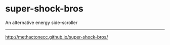 # super-shock-bros
An alternative energy side-scroller

---

http://methactonecc.github.io/super-shock-bros/
